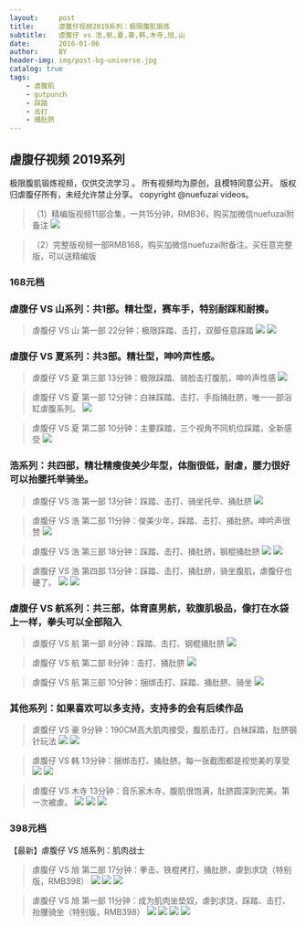 ```yaml
---
layout:     post
title:      虐腹仔视频2019系列：极限腹肌锻炼
subtitle:   虐腹仔 vs 浩,航,夏,豪,韩,木寺,旭,山
date:       2016-01-06
author:     BY
header-img: img/post-bg-universe.jpg
catalog: true
tags:
    - 虐腹肌
    - gutpunch
    - 踩踏
    - 击打
    - 捅肚脐
---
```


## 虐腹仔视频 2019系列
极限腹肌锻炼视频，仅供交流学习 。
所有视频均为原创，且模特同意公开。
版权归虐腹仔所有，未经允许禁止分享。
copyright @nuefuzai videos。

>（1）精编版视频11部合集，一共15分钟，RMB36，购买加微信nuefuzai附备注
![](https://img.vim-cn.com/9e/aacff75612d8f0c4ce76c9c84fe7ac16ee61bf.jpg)

>（2）完整版视频一部RMB168，购买加微信nuefuzai附备注。买任意完整版，可以送精编版


### 168元档
### 虐腹仔 VS 山系列：共1部。精壮型，赛车手，特别耐踩和耐揍。
> 虐腹仔 VS 山 第一部 22分钟：极限踩踏、击打，双脚任意踩踏
![](https://img.vim-cn.com/a1/7c6a625dbe5fc9085f694ad23be35186214758.jpg)
![](https://img.vim-cn.com/1a/778fe05a72fa3beef104e88a17a0a6872ba0ea.jpg)

### 虐腹仔 VS 夏系列：共3部。精壮型，呻吟声性感。
> 虐腹仔 VS 夏 第三部 13分钟：极限踩踏、骑脸击打腹肌，呻吟声性感
![](https://img.vim-cn.com/1f/3b1b564bde37d46beb3fa3186c9dbffd8913c6.jpg)

>虐腹仔 VS 夏 第一部 12分钟：白袜踩踏、击打、手指捅肚脐，唯一一部浴缸虐腹系列。
![](https://img.vim-cn.com/de/7307c71603773772705c04c3dff74666e0afd8.gif)

>虐腹仔 VS 夏 第二部 10分钟：主要踩踏，三个视角不同机位踩踏，全新感受
![](https://img.vim-cn.com/5f/e35ab78218d06e7a8264ea617cdae366839374.jpg)


### 浩系列：共四部，精壮精瘦俊美少年型，体脂很低，耐虐，腰力很好可以抬腰托举骑坐。
>虐腹仔 VS 浩 第一部 13分钟：踩踏、击打、骑坐托举、捅肚脐
![](https://img.vim-cn.com/8d/63af3ee890340b2b26e9657fb8d06263fef99c.gif)

>虐腹仔 VS 浩 第二部 11分钟：俊美少年，踩踏、击打、捅肚脐。呻吟声很赞
![](https://img.vim-cn.com/0c/8647e03fe9bc40c9c097dae171554342d91f0b.jpg)

>虐腹仔 VS 浩 第三部 18分钟：踩踏、击打、捅肚脐，钢棍捅肚脐
![](https://img.vim-cn.com/89/092ed36df441ded6b6b222de71dcba3a7ad137.jpg)
![](https://img.vim-cn.com/d2/052c09e8b2aba1a2ccbfc90a3df2231c093aa1.jpg)

>虐腹仔 VS 浩 第四部 13分钟：踩踏、击打、捅肚脐，骑坐腹肌，虐腹仔也硬了。
![](https://img.vim-cn.com/56/6ff25fee3211b2b956ac6de458d3287c0d57cc.jpg)
![](https://img.vim-cn.com/67/b17d87980f08b1b10e7e00484800b627771a13.jpg)


### 虐腹仔 VS 航系列：共三部，体育直男航，软腹肌极品，像打在水袋上一样，拳头可以全部陷入
>虐腹仔 VS 航 第一部 8分钟：踩踏、击打、钢棍捅肚脐
![](https://img.vim-cn.com/bc/a4b0b7389fd2da4d5bec71d5fe83c5af008581.gif)

>虐腹仔 VS 航 第二部 8分钟：击打、捅肚脐
![](https://img.vim-cn.com/af/53f4a224560e7dcae5ec4d016cb578dccff337.gif)

>虐腹仔 VS 航 第三部 10分钟：捆绑击打、踩踏、捅肚脐、骑坐
![](https://img.vim-cn.com/1d/8703d790c61dfcedfa43910c949ac820ee83e9.jpg)

### 其他系列：如果喜欢可以多支持，支持多的会有后续作品
>虐腹仔 VS 豪 9分钟：190CM高大肌肉接受，腹肌击打，白袜踩踏，肚脐钢针玩法
![](https://img.vim-cn.com/a4/465de8876daf6a606221359365c485781db886.jpg)
![](https://img.vim-cn.com/70/04f0452e3c94f6077df4735fae9357fbd14405.jpg)

>虐腹仔 VS 韩 13分钟：捆绑击打、捅肚脐。每一张截图都是视觉美的享受
![](https://img.vim-cn.com/b3/8a9da6ad2054c5b3f94a612582e690355102e9.jpg)
![](https://img.vim-cn.com/b6/ff623cfafbe7c32ce355fdad482d43115c9617.jpg)

>虐腹仔 VS 木寺 13分钟：音乐家木寺，腹肌很饱满，肚脐圆深到完美。第一次被虐。
![](https://img.vim-cn.com/eb/cbead56f24791be85e76551c2ae067c2dc7b76.jpg)
![](https://img.vim-cn.com/d5/43d531a3f5a427050ce2595d6341de75ebe243.jpg)
![](https://img.vim-cn.com/fd/348a5f75ff5607fef74d87e36c1b6a3c613e1a.jpg)

### 398元档
【最新】虐腹仔 VS 旭系列：肌肉战士
> 虐腹仔 VS 旭 第二部 17分钟：拳击、铁棍拷打，捅肚脐，虐到求饶（特别版，RMB398）
![](https://img.vim-cn.com/4a/58deab2cec96c34e2b65f95358709182725961.jpg)
![](https://img.vim-cn.com/9b/9be85651f4a97b5600bf7d61aa7294d4bf4ccd.jpg)
![](https://img.vim-cn.com/4b/9a2b7c53e35c8d427f0068a7174a83c1bb2011.jpg)

> 虐腹仔 VS 旭 第一部 11分钟：成为肌肉坐垫奴，虐到求饶，踩踏、击打、抬腰骑坐（特别版，RMB398）
![](https://img.vim-cn.com/45/5d9a0a0be5b4f6e92e0b7bb6f06f8b5f71e4ad.jpg)
![](https://img.vim-cn.com/0c/b1593787ab78ea0dc863c73cc466fe8d8e5132.jpg)
![](https://img.vim-cn.com/09/7332570db739045a989a7843bb5f2e36b5855d.jpg)
![](https://img.vim-cn.com/a8/dd000ceb70deb5cd2605f909bcaa5a73b2d626.jpg)
